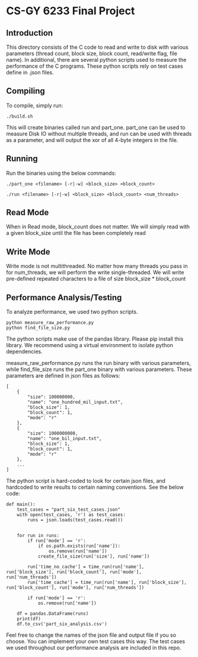 # CS-GY 6233 Final Project

## Introduction
This directory consists of the C code to read and write to disk with various parameters (thread count, block size, block count, read/write flag, file name). In additional, there are several python scripts used to measure the performance of the C programs. These python scripts rely on test cases define in .json files.

## Compiling
To compile, simply run:

    ./build.sh

This will create binaries called run and part_one. part_one can be used to measure Disk IO without multiple threads, and run can be used with threads as a parameter, and will output the xor of all 4-byte integers in the file.

## Running
Run the binaries using the below commands:

    ./part_one <filename> [-r|-w] <block_size> <block_count>

    ./run <filename> [-r|-w] <block_size> <block_count> <num_threads>


## Read Mode
When in Read mode, block_count does not matter. We will simply read with a given block_size until the file has been completely read

## Write Mode
Write mode is not multithreaded. No matter how many threads you pass in for num_threads, we will perform the write single-threaded. We will write pre-defined repeated characters to a file of size block_size * block_count

## Performance Analysis/Testing
To analyze performance, we used two python scripts.

    python measure_raw_performance.py
    python find_file_size.py

The python scripts make use of the pandas library. Please pip install this library. We recommend using a virtual environment to isolate python dependencies.

measure_raw_performance.py runs the run binary with various parameters, while find_file_size runs the part_one binary with various parameters. These parameters are defined in json files as follows:

    [
        {
            "size": 100000000,
            "name": "one_hundred_mil_input.txt",
            "block_size": 1,
            "block_count": 1,
            "mode": "r"
        },
        {
            "size": 1000000000,
            "name": "one_bil_input.txt",
            "block_size": 1,
            "block_count": 1,
            "mode": "r"
        },
        ...
    ]

The python script is hard-coded to look for certain json files, and hardcoded to write results to certain naming conventions. See the below code:

    def main():
        test_cases = "part_six_test_cases.json"
        with open(test_cases, 'r') as test_cases:
            runs = json.loads(test_cases.read())


        for run in runs:
            if run['mode'] == 'r':
                if os.path.exists(run['name']):
                    os.remove(run['name'])
                create_file_size(run['size'], run['name'])

            run['time_no_cache'] = time_run(run['name'], run['block_size'], run['block_count'], run['mode'], run['num_threads'])
            run['time_cache'] = time_run(run['name'], run['block_size'], run['block_count'], run['mode'], run['num_threads'])

            if run['mode'] == 'r':
                os.remove(run['name'])

        df = pandas.DataFrame(runs)
        print(df)
        df.to_csv('part_six_analysis.csv')

Feel free to change the names of the json file and output file if you so choose. You can implement your own test cases this way. The test cases we used throughout our performance analysis are included in this repo.
